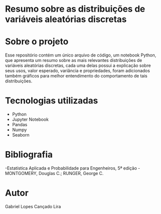 # Resumo sobre as distribuições de variáveis aleatórias discretas

# Sobre o projeto

Esse repositório contém um único arquivo de código, um notebook Python, que apresenta um resumo sobre as mais relevantes distribuições de variáveis aleatórias discretas, cada uma delas possui a explicação sobre seus usos, valor esperado, variância e propriedades, foram adicionados também gráficos para melhor entendimento do comportamento de tais distribuições.

# Tecnologias utilizadas

- Python
- Jupyter Notebook
- Pandas
- Numpy
- Seaborn

# Bibliografia

-Estatística Aplicada e Probabilidade para Engenheiros, 5ª edição - MONTGOMERY, Douglas C.; RUNGER, George C.

# Autor

Gabriel Lopes Cançado Lira

